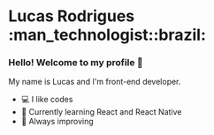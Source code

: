 

<h1>Lucas Rodrigues :man_technologist::brazil: </h1> 

### Hello! Welcome to my profile 👋

My name is Lucas and I'm front-end developer.

- :computer: I like codes 
- 🌱 Currently learning React and React Native
- :open_book: Always improving


<br>


